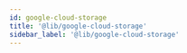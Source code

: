 ```yaml
---
id: google-cloud-storage
title: '@lib/google-cloud-storage'
sidebar_label: '@lib/google-cloud-storage'
---
```

